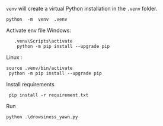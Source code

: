 `venv` will create a virtual Python installation in the `.venv` folder.

    python  -m  venv  .venv

Activate env file
Windows:

       .venv\Scripts\activate
        python -m pip install --upgrade pip

Linux :

    source .venv/bin/activate
     python -m pip install --upgrade pip

Install requirements

     pip install -r requirement.txt

Run

    python .\drowsiness_yawn.py
